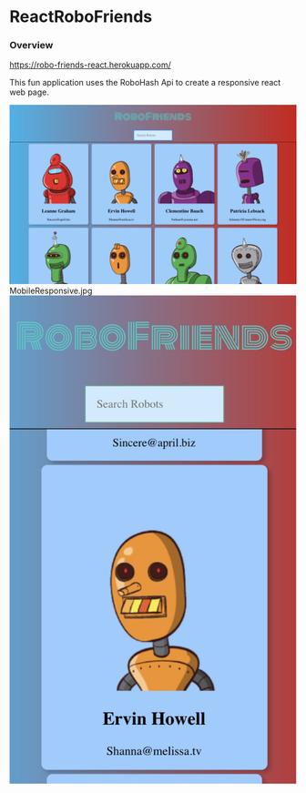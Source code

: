 # ReactRoboFriends

### Overview
https://robo-friends-react.herokuapp.com/

This fun application uses the RoboHash Api to create a responsive react web page. 

![REACTROBO](/public/images/ReactApp.png)
MobileResponsive.jpg
![REACTROBO2](/public/images/MobileResponsive.jpg)
